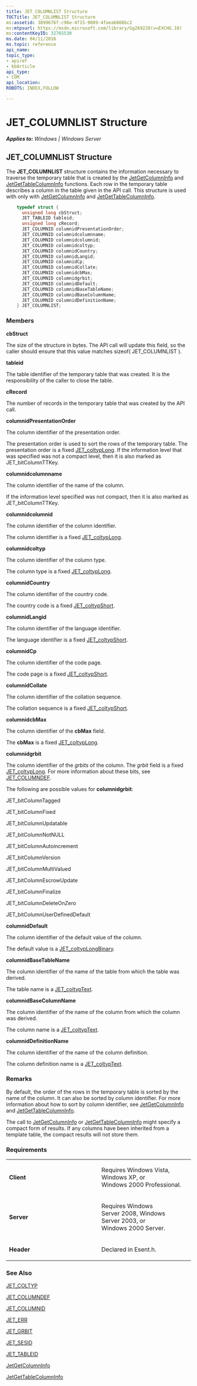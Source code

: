 ```yaml
---
title: JET_COLUMNLIST Structure
TOCTitle: JET_COLUMNLIST Structure
ms:assetid: 3899676f-c96e-4f15-9089-4faea6808bc2
ms:mtpsurl: https://msdn.microsoft.com/library/Gg269228(v=EXCHG.10)
ms:contentKeyID: 32765530
ms.date: 04/11/2016
ms.topic: reference
api_name: 
topic_type: 
- apiref
- kbArticle
api_type: 
- COM
api_location: 
ROBOTS: INDEX,FOLLOW

---
```


# JET_COLUMNLIST Structure


_**Applies to:** Windows | Windows Server_

## JET_COLUMNLIST Structure

The **JET_COLUMNLIST** structure contains the information necessary to traverse the temporary table that is created by the [JetGetColumnInfo](gg269215\(v=exchg.10\).md) and [JetGetTableColumnInfo](gg294061\(v=exchg.10\).md) functions. Each row in the temporary table describes a column in the table given in the API call. This structure is used with only with [JetGetColumnInfo](gg269215\(v=exchg.10\).md) and [JetGetTableColumnInfo](gg294061\(v=exchg.10\).md).

```cpp
    typedef struct {
      unsigned long cbStruct;
      JET_TABLEID tableid;
      unsigned long cRecord;
      JET_COLUMNID columnidPresentationOrder;
      JET_COLUMNID columnidcolumnname;
      JET_COLUMNID columnidcolumnid;
      JET_COLUMNID columnidcoltyp;
      JET_COLUMNID columnidCountry;
      JET_COLUMNID columnidLangid;
      JET_COLUMNID columnidCp;
      JET_COLUMNID columnidCollate;
      JET_COLUMNID columnidcbMax;
      JET_COLUMNID columnidgrbit;
      JET_COLUMNID columnidDefault;
      JET_COLUMNID columnidBaseTableName;
      JET_COLUMNID columnidBaseColumnName;
      JET_COLUMNID columnidDefinitionName;
    } JET_COLUMNLIST;
```

### Members

**cbStruct**

The size of the structure in bytes. The API call will update this field, so the caller should ensure that this value matches sizeof( JET_COLUMNLIST ).

**tableid**

The table identifier of the temporary table that was created. It is the responsibility of the caller to close the table.

**cRecord**

The number of records in the temporary table that was created by the API call.

**columnidPresentationOrder**

The column identifier of the presentation order.

The presentation order is used to sort the rows of the temporary table. The presentation order is a fixed [JET_coltypLong](gg269213\(v=exchg.10\).md). If the information level that was specified was not a compact level, then it is also marked as JET_bitColumnTTKey.

**columnidcolumnname**

The column identifier of the name of the column.

If the information level specified was not compact, then it is also marked as JET_bitColumnTTKey.

**columnidcolumnid**

The column identifier of the column identifier.

The column identifier is a fixed [JET_coltypLong](gg269213\(v=exchg.10\).md).

**columnidcoltyp**

The column identifier of the column type.

The column type is a fixed [JET_coltypLong](gg269213\(v=exchg.10\).md).

**columnidCountry**

The column identifier of the country code.

The country code is a fixed [JET_coltypShort](gg269213\(v=exchg.10\).md).

**columnidLangid**

The column identifier of the language identifier.

The language identifier is a fixed [JET_coltypShort](gg269213\(v=exchg.10\).md).

**columnidCp**

The column identifier of the code page.

The code page is a fixed [JET_coltypShort](gg269213\(v=exchg.10\).md).

**columnidCollate**

The column identifier of the collation sequence.

The collation sequence is a fixed [JET_coltypShort](gg269213\(v=exchg.10\).md).

**columnidcbMax**

The column identifier of the **cbMax** field.

The **cbMax** is a fixed [JET_coltypLong](gg269213\(v=exchg.10\).md).

**columnidgrbit**

The column identifier of the *grbits* of the column. The *grbit* field is a fixed [JET_coltypLong](gg269213\(v=exchg.10\).md). For more information about these bits, see [JET_COLUMNDEF](gg294130\(v=exchg.10\).md).

The following are possible values for **columnidgrbit**:

JET_bitColumnTagged

JET_bitColumnFixed

JET_bitColumnUpdatable

JET_bitColumnNotNULL

JET_bitColumnAutoincrement

JET_bitColumnVersion

JET_bitColumnMultiValued

JET_bitColumnEscrowUpdate

JET_bitColumnFinalize

JET_bitColumnDeleteOnZero

JET_bitColumnUserDefinedDefault

**columnidDefault**

The column identifier of the default value of the column.

The default value is a [JET_coltypLongBinary](gg269213\(v=exchg.10\).md).

**columnidBaseTableName**

The column identifier of the name of the table from which the table was derived.

The table name is a [JET_coltypText](gg269213\(v=exchg.10\).md).

**columnidBaseColumnName**

The column identifier of the name of the column from which the column was derived.

The column name is a [JET_coltypText](gg269213\(v=exchg.10\).md).

**columnidDefinitionName**

The column identifier of the name of the column definition.

The column definition name is a [JET_coltypText](gg269213\(v=exchg.10\).md).

### Remarks

By default, the order of the rows in the temporary table is sorted by the name of the column. It can also be sorted by column identifier. For more information about how to sort by column identifier, see [JetGetColumnInfo](gg269215\(v=exchg.10\).md) and [JetGetTableColumnInfo](gg294061\(v=exchg.10\).md).

The call to [JetGetColumnInfo](gg269215\(v=exchg.10\).md) or [JetGetTableColumnInfo](gg294061\(v=exchg.10\).md) might specify a compact form of results. If any columns have been inherited from a template table, the compact results will not store them.

### Requirements

<table>
<colgroup>
<col style="width: 50%" />
<col style="width: 50%" />
</colgroup>
<tbody>
<tr class="odd">
<td><p><strong>Client</strong></p></td>
<td><p>Requires Windows Vista, Windows XP, or Windows 2000 Professional.</p></td>
</tr>
<tr class="even">
<td><p><strong>Server</strong></p></td>
<td><p>Requires Windows Server 2008, Windows Server 2003, or Windows 2000 Server.</p></td>
</tr>
<tr class="odd">
<td><p><strong>Header</strong></p></td>
<td><p>Declared in Esent.h.</p></td>
</tr>
</tbody>
</table>


### See Also

[JET_COLTYP](gg269213\(v=exchg.10\).md)

[JET_COLUMNDEF](gg294130\(v=exchg.10\).md)

[JET_COLUMNID](gg294104\(v=exchg.10\).md)

[JET_ERR](gg294092\(v=exchg.10\).md)

[JET_GRBIT](gg294066\(v=exchg.10\).md)

[JET_SESID](gg269253\(v=exchg.10\).md)

[JET_TABLEID](gg269182\(v=exchg.10\).md)

[JetGetColumnInfo](gg269215\(v=exchg.10\).md)

[JetGetTableColumnInfo](gg294061\(v=exchg.10\).md)

